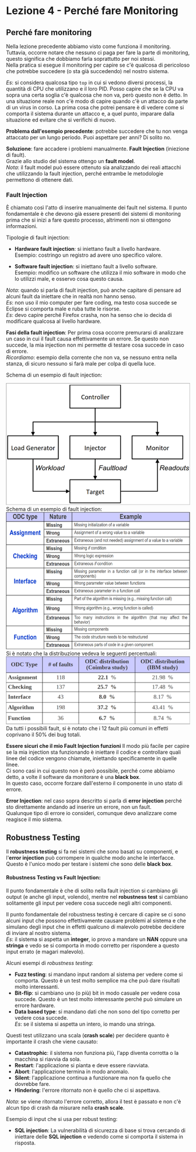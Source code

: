 # Lezione 4 - Perché fare Monitoring

## Perché fare monitoring

Nella lezione precedente abbiamo visto come funziona il monitoring. Tuttavia, occorre notare che nessuno ci paga per fare la parte di monitoring, questo significa che dobbiamo farla soprattutto per noi stessi.  
Nella pratica si esegue il monitoring per capire se c'è qualcosa di pericoloso che potrebbe succedere (o sta già succedendo) nel nostro sistema.  

*Es*: si considera qualcosa tipo `top` in cui si vedono diversi processi, la quantità di CPU che utilizzano e il loro PID. Posso capire che se la CPU va sopra una certa soglia c'è qualcosa che non va, però questo non è detto. In una situazione reale non c'è modo di capire quando c'è un attacco da parte di un virus in corso. La prima cosa che potrei pensare è di vedere come si comporta il sistema durante un attacco e, a quel punto, imparare dalla situazione ed evitare che si verifichi di nuovo.

**Problema dall'esempio precedente**: potrebbe succedere che tu non venga attaccato per un lungo periodo. Puoi aspettare per anni? Di solito no.

**Soluzione**: fare accadere i problemi manualmente. **Fault Injection** (iniezione di fault).  
Grazie allo studio del sistema ottengo un **fault model**.  
*Nota*: il fault model può essere ottenuto sia analizzando dei reali attacchi che utilizzando la fault injection, perché entrambe le metodologie permettono di ottenere dati.

### Fault Injection

È chiamato così l'atto di inserire manualmente dei fault nel sistema. Il punto fondamentale è che devono già essere presenti dei sistemi di monitoring prima che si inizi a fare questo processo, altrimenti non si ottengono informazioni.

Tipologie di fault injection:

- **Hardware fault injection**: si iniettano fault a livello hardware.  
  Esempio: costringo un registro ad avere uno specifico valore.
  
- **Software fault injection**: si iniettano fault a livello software.  
  Esempio: modifico un software che utilizza il mio software in modo che lo utilizzi male, e osservo cosa questo causa.

*Nota*: quando si parla di fault injection, può anche capitare di pensare ad alcuni fault da iniettare che in realtà non hanno senso.  
*Es*: non uso il mio computer per fare coding, ma testo cosa succede se Eclipse si comporta male e ruba tutte le risorse.  
*Es*: devo capire perché Firefox crasha, non ha senso che io decida di modificare qualcosa al livello hardware.

**Fasi della fault injection**:
Per prima cosa occorre premurarsi di analizzare un caso in cui il fault causa effettivamente un errore. Se questo non succede, la mia injection non mi permette di testare cosa succede in caso di errore.  
*Ricordiamo*: esempio della corrente che non va, se nessuno entra nella stanza, di sicuro nessuno si farà male per colpa di quella luce.

Schema di un esempio di fault injection:

![Fault Injection](../Screenshots//2024-10-04-145939_hyprshot.png)
Schema di un esempio di fault injection:
![FaultAnalysis](../Screenshots/software_fault)
Si è notato che la distribuzione vedeva le seguenti percentuali:
![FaultAnalysis](../Screenshots/software_fault_distribution)
Da tutti i possibili fault, si è notato che i 12 fault più comuni in effetti coprivano il 50% dei bug totali.

**Essere sicuri che il mio Fault Injection funzioni**
Il modo più facile per capire se la mia injection sta funzionando è iniettare il codice e controllare quali linee del codice vengono chiamate, iniettando specificamente in quelle linee.  
Ci sono casi in cui questo non è però possibile, perché come abbiamo detto, a volte il software da monitorare è una **black box**.  
In questo caso, occorre forzare dall'esterno il componente in uno stato di errore.

**Error Injection**: nel caso sopra descritto si parla di **error injection** perché sto direttamente andando ad inserire un errore, non un fault.  
Qualunque tipo di errore io consideri, comunque devo analizzare come reagisce il mio sistema.

## Robustness Testing

Il **robustness testing** si fa nei sistemi che sono basati su componenti, e l'**error injection** può corrompere in qualche modo anche le interfacce. Questo è l'unico modo per testare i sistemi che sono delle **black box**.
#### Robustness Testing vs Fault Injection:
Il punto fondamentale è che di solito nella fault injection si cambiano gli output (e anche gli input, volendo), mentre nel **robustness test** si cambiano solitamente gli input per vedere cosa succede negli altri componenti.

Il punto fondamentale del robustness testing è cercare di capire se ci sono alcuni input che possono effettivamente causare problemi al sistema e che simulano degli input che in effetti qualcuno di malevolo potrebbe decidere di inviare al nostro sistema.  
*Es*: il sistema si aspetta un **integer**, io provo a mandare un **NAN** oppure una **stringa** e vedo se si comporta in modo corretto per rispondere a questo input errato (e magari malevolo).

Alcuni esempi di *robustness testing*:
- **Fuzz testing**: si mandano input random al sistema per vedere come si comporta. Questo è un test molto semplice ma che può dare risultati molto interessanti.
- **Bit-flip**: si cambiano uno (o più) bit in modo casuale per vedere cosa succede. Questo è un test molto interessante perché può simulare un errore hardware.
- **Data based type**: si mandano dati che non sono del tipo corretto per vedere cosa succede.  
  *Es*: se il sistema si aspetta un intero, io mando una stringa.

Questi test utilizzano una scala (**crash scale**) per decidere quanto è importante il crash che viene causato:

- **Catastrophic**: il sistema non funziona più, l'app diventa corrotta o la macchina si riavvia da sola.
- **Restart**: l'applicazione si pianta e deve essere riavviata.
- **Abort**: l'applicazione termina in modo anomalo.
- **Silent**: l'applicazione continua a funzionare ma non fa quello che dovrebbe fare.
- **Hindering**: l'errore ritornato non è quello che ci si aspettava.

*Nota*: se viene ritornato l'errore corretto, allora il test è passato e non c'è alcun tipo di crash da misurare nella **crash scale**.

Esempio di input che si usa per robust testing:
- **SQL injection**: La vulnerabilità di sicurezza di base si trova cercando di iniettare delle **SQL injection** e vedendo come si comporta il sistema in risposta.
